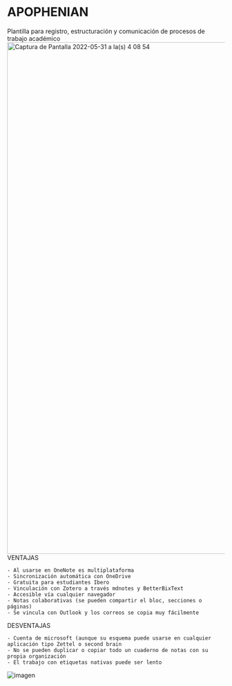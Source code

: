 # APOPHENIAN
Plantilla para registro, estructuración y comunicación de procesos de trabajo académico 
<img width="1184" alt="Captura de Pantalla 2022-05-31 a la(s) 4 08 54" src="https://user-images.githubusercontent.com/69394840/171137439-e1d4d473-2d5d-4891-966f-a97e315d6c4a.png">
VENTAJAS

	- Al usarse en OneNote es multiplataforma
	- Sincronización automática con OneDrive
	- Gratuita para estudiantes Ibero
	- Vinculación con Zotero a través mdnotes y BetterBixText
	- Accesible vía cualquier navegador
	- Notas colaborativas (se pueden compartir el bloc, secciones o páginas)
	- Se vincula con Outlook y los correos se copia muy fácilmente
DESVENTAJAS

	- Cuenta de microsoft (aunque su esquema puede usarse en cualquier aplicación tipo Zettel o second brain
	- No se pueden duplicar o copiar todo un cuaderno de notas con su propia organización 
	- El trabajo con etiquetas nativas puede ser lento


![imagen](https://user-images.githubusercontent.com/69394840/171135899-bf41ca92-86af-4c51-9acd-6fa8107b88bd.png)
